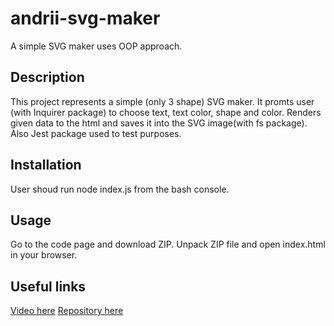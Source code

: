 # andrii-svg-maker
A simple SVG maker uses OOP approach.

## Description

This project represents a simple (only 3 shape) SVG maker.
It promts user (with Inquirer package) to choose text, text color, shape and color.
Renders given data to the html and saves it into the SVG image(with fs package).
Also Jest package used to test purposes.

## Installation

User shoud run node index.js from the bash console.

## Usage

Go to the code page and download ZIP.
Unpack ZIP file and open index.html in your browser.

## Useful links
[Video here](https://github.com/AndriiMedvediev987/andrii-svg-maker/assets/144401796/b25e47ed-1c1a-433a-8a25-e7f91daec7d9)
[Repository here](https://github.com/AndriiMedvediev987/andrii-svg-maker.git)
